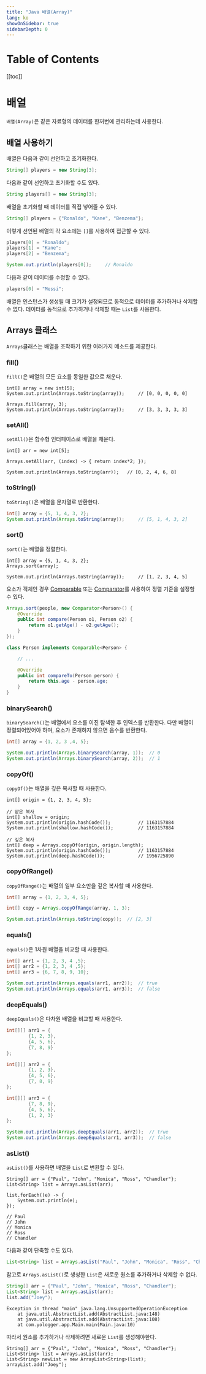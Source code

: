 ```yaml
---
title: "Java 배열(Array)"
lang: ko
showOnSidebar: true
sidebarDepth: 0
---
```


# Table of Contents 

[[toc]]

# 배열
`배열(Array)`은 같은 자료형의 데이터를 한꺼번에 관리하는데 사용한다.

## 배열 사용하기

배열은 다음과 같이 선언하고 초기화한다.
``` java
String[] players = new String[3];
```
다음과 같이 선언하고 초기화할 수도 있다.
``` java
String players[] = new String[3];
```
배열을 초기화할 때 데이터를 직접 넣어줄 수 있다.
``` java
String[] players = {"Ronaldo", "Kane", "Benzema"};
```
이렇게 선언된 배열의 각 요소에는 `[]`를 사용하여 접근할 수 있다.
``` java
players[0] = "Ronaldo";
players[1] = "Kane";
players[2] = "Benzema";

System.out.println(players[0]);     // Ronaldo
```
다음과 같이 데이터를 수정할 수 있다.
``` java
players[0] = "Messi";
```

배열은 인스턴스가 생성될 때 크기가 설정되므로 동적으로 데이터를 추가하거나 삭제할 수 없다. 데이터를 동적으로 추가하거나 삭제할 때는 `List`를 사용한다.

## Arrays 클래스
`Arrays`클래스는 배열을 조작하기 위한 여러가지 메소드를 제공한다.

### fill()
`fill()`은 배열의 모든 요소를 동일한 값으로 채운다.
``` java{4}
int[] array = new int[5];
System.out.println(Arrays.toString(array));     // [0, 0, 0, 0, 0]

Arrays.fill(array, 3);
System.out.println(Arrays.toString(array));     // [3, 3, 3, 3, 3]
```

### setAll()
`setAll()`은 함수형 인터페이스로 배열을 채운다.
``` java{3}
int[] arr = new int[5];

Arrays.setAll(arr, (index) -> { return index*2; });

System.out.println(Arrays.toString(arr));   // [0, 2, 4, 6, 8]
```

### toString()
`toString()`은 배열을 문자열로 반환한다.
``` java
int[] array = {5, 1, 4, 3, 2};
System.out.println(Arrays.toString(array));     // [5, 1, 4, 3, 2]
```

### sort()
`sort()`는 배열을 정렬한다.
``` java{2}
int[] array = {5, 1, 4, 3, 2};
Arrays.sort(array);

System.out.println(Arrays.toString(array));     // [1, 2, 3, 4, 5]
```
요소가 객체인 경우 [Comparable](/10_java/180501_comparable_comparator.html#comparable) 또는 [Comparator](/post/10_java/180501_comparable_comparator.html#comparator)를 사용하여 정렬 기준을 설정할 수 있다.

``` java
Arrays.sort(people, new Comparator<Person>() {
    @Override
    public int compare(Person o1, Person o2) {
        return o1.getAge() - o2.getAge();
    }
});
```
``` java
class Person implements Comparable<Person> {

    // ...

    @Override
    public int compareTo(Person person) {
        return this.age - person.age;
    }
}
```

### binarySearch()
`binarySearch()`는 배열에서 요소를 이진 탐색한 후 인덱스를 반환한다. 다만 배열이 정렬되어있어야 하며, 요소가 존재하지 않으면 음수를 반환한다.
``` java
int[] array = {1, 2, 3 ,4, 5};

System.out.println(Arrays.binarySearch(array, 1));  // 0
System.out.println(Arrays.binarySearch(array, 2));  // 1
```

### copyOf()
`copyOf()`는 배열을 깊은 복사할 때 사용한다.
``` java{9}
int[] origin = {1, 2, 3, 4, 5};

// 얕은 복사
int[] shallow = origin;
System.out.println(origin.hashCode());          // 1163157884
System.out.println(shallow.hashCode());         // 1163157884

// 깊은 복사
int[] deep = Arrays.copyOf(origin, origin.length);
System.out.println(origin.hashCode());          // 1163157884
System.out.println(deep.hashCode());            // 1956725890
```

### copyOfRange()
`copyOfRange()`는 배열의 일부 요소만을 깊은 복사할 때 사용한다.
``` java
int[] array = {1, 2, 3, 4, 5};

int[] copy = Arrays.copyOfRange(array, 1, 3);

System.out.println(Arrays.toString(copy));  // [2, 3]
```

### equals()
`equals()`은 1차원 배열을 비교할 때 사용한다.
``` java
int[] arr1 = {1, 2, 3, 4 ,5};
int[] arr2 = {1, 2, 3, 4 ,5};
int[] arr3 = {6, 7, 8, 9, 10};

System.out.println(Arrays.equals(arr1, arr2));  // true
System.out.println(Arrays.equals(arr1, arr3));  // false
```

### deepEquals()
`deepEquals()`은 다차원 배열을 비교할 때 사용한다.
``` java
int[][] arr1 = {
        {1, 2, 3},
        {4, 5, 6},
        {7, 8, 9}
};

int[][] arr2 = {
        {1, 2, 3},
        {4, 5, 6},
        {7, 8, 9}
};

int[][] arr3 = {
        {7, 8, 9},
        {4, 5, 6},
        {1, 2, 3}
};

System.out.println(Arrays.deepEquals(arr1, arr2));  // true
System.out.println(Arrays.deepEquals(arr1, arr3));  // false
```

### asList()
`asList()`를 사용하면 배열을 `List`로 변환할 수 있다.
``` java{2}
String[] arr = {"Paul", "John", "Monica", "Ross", "Chandler"};
List<String> list = Arrays.asList(arr);

list.forEach((e) -> {
    System.out.println(e);
});

// Paul
// John
// Monica
// Ross
// Chandler
```

다음과 같이 단축할 수도 있다.
``` java
List<String> list = Arrays.asList("Paul", "John", "Monica", "Ross", "Chandler");
```

참고로 `Arrays.asList()`로 생성한 `List`은 새로운 원소를 추가하거나 삭제할 수 없다. 
``` java
String[] arr = {"Paul", "John", "Monica", "Ross", "Chandler"};
List<String> list = Arrays.asList(arr);
list.add("Joey");
```
```
Exception in thread "main" java.lang.UnsupportedOperationException
	at java.util.AbstractList.add(AbstractList.java:148)
	at java.util.AbstractList.add(AbstractList.java:108)
	at com.yologger.app.Main.main(Main.java:10)
```
따라서 원소를 추가하거나 삭제하려면 새로운 `List`를 생성해야한다.
``` java{3}
String[] arr = {"Paul", "John", "Monica", "Ross", "Chandler"};
List<String> list = Arrays.asList(arr);
List<String> newList = new ArrayList<String>(list);
arrayList.add("Joey");
```